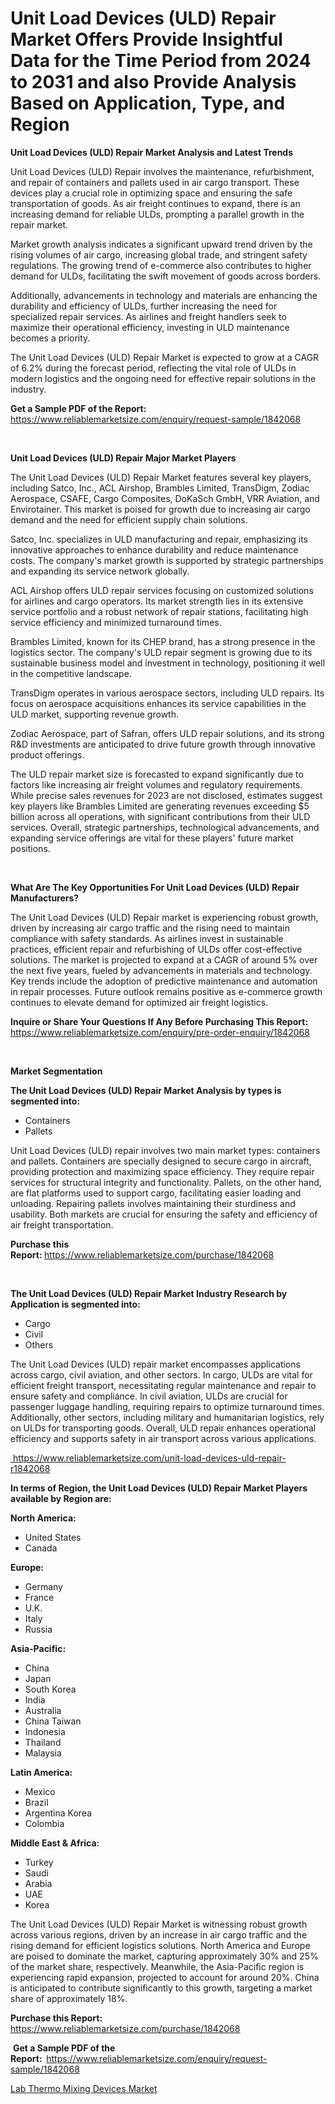 <p><h1>Unit Load Devices (ULD) Repair Market Offers Provide Insightful Data for the Time Period from 2024 to 2031 and also Provide Analysis Based on Application, Type, and Region</h1></p><p><strong>Unit Load Devices (ULD) Repair Market Analysis and Latest Trends</strong></p>
<p><p>Unit Load Devices (ULD) Repair involves the maintenance, refurbishment, and repair of containers and pallets used in air cargo transport. These devices play a crucial role in optimizing space and ensuring the safe transportation of goods. As air freight continues to expand, there is an increasing demand for reliable ULDs, prompting a parallel growth in the repair market.</p><p>Market growth analysis indicates a significant upward trend driven by the rising volumes of air cargo, increasing global trade, and stringent safety regulations. The growing trend of e-commerce also contributes to higher demand for ULDs, facilitating the swift movement of goods across borders.</p><p>Additionally, advancements in technology and materials are enhancing the durability and efficiency of ULDs, further increasing the need for specialized repair services. As airlines and freight handlers seek to maximize their operational efficiency, investing in ULD maintenance becomes a priority. </p><p>The Unit Load Devices (ULD) Repair Market is expected to grow at a CAGR of 6.2% during the forecast period, reflecting the vital role of ULDs in modern logistics and the ongoing need for effective repair solutions in the industry.</p></p>
<p><strong>Get a Sample PDF of the Report:&nbsp;</strong> <a href="https://www.reliablemarketsize.com/enquiry/request-sample/1842068?utm_campaign=1885&utm_medium=2&utm_source=Github&utm_content=ia&utm_term=31122024&utm_id=unit-load-devices-uld-repair">https://www.reliablemarketsize.com/enquiry/request-sample/1842068</a></p>
<p>&nbsp;</p>
<p><strong>Unit Load Devices (ULD) Repair Major Market Players</strong></p>
<p><p>The Unit Load Devices (ULD) Repair Market features several key players, including Satco, Inc., ACL Airshop, Brambles Limited, TransDigm, Zodiac Aerospace, CSAFE, Cargo Composites, DoKaSch GmbH, VRR Aviation, and Envirotainer. This market is poised for growth due to increasing air cargo demand and the need for efficient supply chain solutions.</p><p>Satco, Inc. specializes in ULD manufacturing and repair, emphasizing its innovative approaches to enhance durability and reduce maintenance costs. The company's market growth is supported by strategic partnerships and expanding its service network globally.</p><p>ACL Airshop offers ULD repair services focusing on customized solutions for airlines and cargo operators. Its market strength lies in its extensive service portfolio and a robust network of repair stations, facilitating high service efficiency and minimized turnaround times.</p><p>Brambles Limited, known for its CHEP brand, has a strong presence in the logistics sector. The company's ULD repair segment is growing due to its sustainable business model and investment in technology, positioning it well in the competitive landscape.</p><p>TransDigm operates in various aerospace sectors, including ULD repairs. Its focus on aerospace acquisitions enhances its service capabilities in the ULD market, supporting revenue growth.</p><p>Zodiac Aerospace, part of Safran, offers ULD repair solutions, and its strong R&D investments are anticipated to drive future growth through innovative product offerings.</p><p>The ULD repair market size is forecasted to expand significantly due to factors like increasing air freight volumes and regulatory requirements. While precise sales revenues for 2023 are not disclosed, estimates suggest key players like Brambles Limited are generating revenues exceeding $5 billion across all operations, with significant contributions from their ULD services. Overall, strategic partnerships, technological advancements, and expanding service offerings are vital for these players' future market positions.</p></p>
<p>&nbsp;</p>
<p><strong>What Are The Key Opportunities For Unit Load Devices (ULD) Repair Manufacturers?</strong></p>
<p><p>The Unit Load Devices (ULD) Repair market is experiencing robust growth, driven by increasing air cargo traffic and the rising need to maintain compliance with safety standards. As airlines invest in sustainable practices, efficient repair and refurbishing of ULDs offer cost-effective solutions. The market is projected to expand at a CAGR of around 5% over the next five years, fueled by advancements in materials and technology. Key trends include the adoption of predictive maintenance and automation in repair processes. Future outlook remains positive as e-commerce growth continues to elevate demand for optimized air freight logistics.</p></p>
<p><strong>Inquire or Share Your Questions If Any Before Purchasing This Report:</strong> <a href="https://www.reliablemarketsize.com/enquiry/pre-order-enquiry/1842068?utm_campaign=1885&utm_medium=2&utm_source=Github&utm_content=ia&utm_term=31122024&utm_id=unit-load-devices-uld-repair">https://www.reliablemarketsize.com/enquiry/pre-order-enquiry/1842068</a></p>
<p>&nbsp;</p>
<p><strong>Market Segmentation</strong></p>
<p><strong>The Unit Load Devices (ULD) Repair Market Analysis by types is segmented into:</strong></p>
<p><ul><li>Containers</li><li>Pallets</li></ul></p>
<p><p>Unit Load Devices (ULD) repair involves two main market types: containers and pallets. Containers are specially designed to secure cargo in aircraft, providing protection and maximizing space efficiency. They require repair services for structural integrity and functionality. Pallets, on the other hand, are flat platforms used to support cargo, facilitating easier loading and unloading. Repairing pallets involves maintaining their sturdiness and usability. Both markets are crucial for ensuring the safety and efficiency of air freight transportation.</p></p>
<p><strong>Purchase this Report:&nbsp;</strong><a href="https://www.reliablemarketsize.com/purchase/1842068?utm_campaign=1885&utm_medium=2&utm_source=Github&utm_content=ia&utm_term=31122024&utm_id=unit-load-devices-uld-repair">https://www.reliablemarketsize.com/purchase/1842068</a></p>
<p>&nbsp;</p>
<p><strong>The Unit Load Devices (ULD) Repair Market Industry Research by Application is segmented into:</strong></p>
<p><ul><li>Cargo</li><li>Civil</li><li>Others</li></ul></p>
<p><p>The Unit Load Devices (ULD) repair market encompasses applications across cargo, civil aviation, and other sectors. In cargo, ULDs are vital for efficient freight transport, necessitating regular maintenance and repair to ensure safety and compliance. In civil aviation, ULDs are crucial for passenger luggage handling, requiring repairs to optimize turnaround times. Additionally, other sectors, including military and humanitarian logistics, rely on ULDs for transporting goods. Overall, ULD repair enhances operational efficiency and supports safety in air transport across various applications.</p></p>
<p><a href="https://www.reliablemarketsize.com/unit-load-devices-uld-repair-r1842068?utm_campaign=1885&utm_medium=2&utm_source=Github&utm_content=ia&utm_term=31122024&utm_id=unit-load-devices-uld-repair">&nbsp;https://www.reliablemarketsize.com/unit-load-devices-uld-repair-r1842068</a></p>
<p><strong>In terms of Region, the Unit Load Devices (ULD) Repair Market Players available by Region are:</strong></p>
<p>
    <p> <strong> North America: </strong>
        <ul>
            <li>United States</li>
            <li>Canada</li>
        </ul>
        </p> 
    <p> <strong> Europe: </strong>
        <ul>
            <li>Germany</li>
            <li>France</li>
            <li>U.K.</li>
            <li>Italy</li>
            <li>Russia</li>
        </ul>
        </p> 
    <p> <strong> Asia-Pacific: </strong>
        <ul>
            <li>China</li>
            <li>Japan</li>
            <li>South Korea</li>
            <li>India</li>
            <li>Australia</li>
            <li>China Taiwan</li>
            <li>Indonesia</li>
            <li>Thailand</li>
            <li>Malaysia</li>
        </ul>
        </p> 
    <p> <strong> Latin America: </strong>
        <ul>
            <li>Mexico</li>
            <li>Brazil</li>
            <li>Argentina Korea</li>
            <li>Colombia</li>
        </ul>
        </p> 
    <p> <strong> Middle East & Africa: </strong>
        <ul>
            <li>Turkey</li>
            <li>Saudi</li>
            <li>Arabia</li>
            <li>UAE</li>
            <li>Korea</li>
        </ul>
    </p>
    </p>
<p><p>The Unit Load Devices (ULD) Repair Market is witnessing robust growth across various regions, driven by an increase in air cargo traffic and the rising demand for efficient logistics solutions. North America and Europe are poised to dominate the market, capturing approximately 30% and 25% of the market share, respectively. Meanwhile, the Asia-Pacific region is experiencing rapid expansion, projected to account for around 20%. China is anticipated to contribute significantly to this growth, targeting a market share of approximately 18%.</p></p>
<p><strong>Purchase this Report: </strong><a href="https://www.reliablemarketsize.com/purchase/1842068?utm_campaign=1885&utm_medium=2&utm_source=Github&utm_content=ia&utm_term=31122024&utm_id=unit-load-devices-uld-repair">https://www.reliablemarketsize.com/purchase/1842068</a></p>
<p>&nbsp;<strong>Get a Sample PDF of the Report:&nbsp;&nbsp;</strong><a href="https://www.reliablemarketsize.com/enquiry/request-sample/1842068?utm_campaign=1885&utm_medium=2&utm_source=Github&utm_content=ia&utm_term=31122024&utm_id=unit-load-devices-uld-repair">https://www.reliablemarketsize.com/enquiry/request-sample/1842068</a></p>
<p><strong></strong></p>
<p><p><a href="https://github.com/sofayahoo2023/Market-Research-Report-List-6/blob/main/lab-thermo-mixing-devices-market.md?utm_campaign=1885&utm_medium=2&utm_source=Github&utm_content=ia&utm_term=31122024&utm_id=unit-load-devices-uld-repair">Lab Thermo Mixing Devices Market</a></p></p>